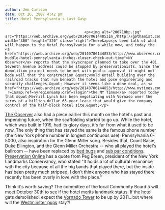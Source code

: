 ```yaml
---
author: Jen Carlson
date: Oct 26, 2007 4:42 pm
title: Hotel Pennsylvania's Last Gasp
---
```


	
										<p><img alt="200710hp.jpg" src="https://web.archive.org/web/20140706144853im_/http://gothamist.com/attachments/arts_jen/200710hp.jpg" width="300" height="320" class="right">There&apos;s been talk of what will happen to the Hotel Pennsylvania for a while now, and today the <a href="https://web.archive.org/web/20140706144853/http://www.observer.com/2007/preservationists-huddle-hotel-pennsylvania-inches-closer-check-out-time">NY Observer</a> reports that the skyscraper planned to take over the 401 Seventh Avenue address could be stopped by preservationists. Since the demolition project needs to be met with public approval it might not bode well that the construction &quot;would entail building over the railroad tracks that run beneath the hotel and pose engineering and security challenges.&quot; However it seems like a done deal, as <a href="https://web.archive.org/web/20140706144853/http://www.nytimes.com/2007/10/25/business/25lynch.html?_r=1&amp;ref=nyregion&amp;oref=slogin">the NY Times</a> reported today that &quot;Merrill Lynch has been negotiating with Vornado over the terms of a billion-dollar 65-year lease that would give the company control of the half-block hotel site.&quot;</p>

<p><a href="https://web.archive.org/web/20140706144853/http://www.observer.com/2007/lonely-fight-hotel-pennsylvania">The Observer</a> also had a piece earlier this month on the hotel&apos;s past and impending future, when the scaffolding started to go up. While the hotel, which was built in 1919, had its glory days, it&apos;s far from what it used to be now. The only thing that has stayed the same is the famous phone number (the New York phone number in longest continuous use): Pennsylvania 6-5000, also inspiration for the Glenn Miller song. Besides that, Count Basie, Duke Ellington, and the Glenn Miller Orchestra -- who all played the hotel&apos;s ballroom -- have been replaced by <a href="https://web.archive.org/web/20140706144853/http://gothamist.com/2005/12/01/bedded.php">bed bugs</a> and <a href="https://web.archive.org/web/20140706144853/http://curbed.com/archives/2007/10/10/preservationists_shun_unloved_hotel_pennsylvania.php">sub par conditions</a>. <a href="https://web.archive.org/web/20140706144853/http://www.nationaltrust.org/Magazine/archives/arc_news_2007/010807.htm">Preservation Online</a> has a quote from Peg Breen, president of the New York Landmarks Conservancy, who stated &quot;It holds a lot of cultural resonance with the city because of all the big bands that played there, but the inside has been pretty much stripped. I don&apos;t think anyone who has stayed there recently has been overly in love with the place.&quot;</p>

<p>Think it&apos;s worth saving? The committee of the local Community Board 5 will meet October 30th to see if the hotel merits landmark status. If the hotel gets demolished, expect the <a href="https://web.archive.org/web/20140706144853/http://skyscraperpage.com/cities/?buildingID=37692">Vornado Tower</a> to be up by 2011...but where will the <a href="https://web.archive.org/web/20140706144853/http://gothamist.com/2007/02/12/the_131st_westm.php">Westminster pups</a> stay?!</p>					
										
									
				
